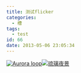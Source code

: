 ```yaml
---
title: 测试flicker
categories:
  - 槽
tags:
  - test
id: 66
date: 2013-05-06 23:05:34
---
```


<gallery>[![Aurora loop](http://farm9.staticflickr.com/8459/8070488682_98b4d6e4b4.jpg)](http://www.flickr.com/photos/wrc-213/8070488682/ "Flickr 上 wrc213 的 Aurora loop")[![琉璃夜景](http://farm9.staticflickr.com/8444/7982688408_f1460da5b5.jpg)](http://www.flickr.com/photos/wrc-213/7982688408/ "Flickr 上 wrc213 的 琉璃夜景")</gallery>